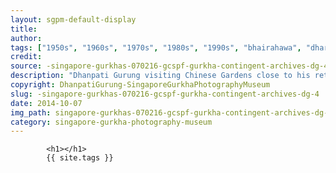 ```yaml
---
layout: sgpm-default-display
title: 
author: 
tags: ["1950s", "1960s", "1970s", "1980s", "1990s", "bhairahawa", "dharan", "gurkhas", "kathmandu", "nepal", "pokhara", "singapore", "singapore gurkha archive", "singapore gurkha old photographs", "singapore gurkha photography museum", "singapore gurkhas"]
credit: 
source: -singapore-gurkhas-070216-gcspf-gurkha-contingent-archives-dg-4
description: "Dhanpati Gurung visiting Chinese Gardens close to his retirement in 1985. Date: Early 1980s."
copyright: DhanpatiGurung-SingaporeGurkhaPhotographyMuseum
slug: -singapore-gurkhas-070216-gcspf-gurkha-contingent-archives-dg-4
date: 2014-10-07
img_path: singapore-gurkhas-070216-gcspf-gurkha-contingent-archives-dg-4.jpg
category: singapore-gurkha-photography-museum
---
```

	 		

	 		<h1></h1>
	 		{{ site.tags }}
	 		
